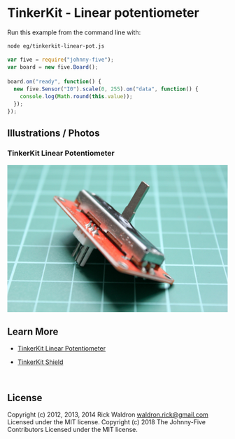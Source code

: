 <!--remove-start-->

# TinkerKit - Linear potentiometer

<!--remove-end-->








Run this example from the command line with:
```bash
node eg/tinkerkit-linear-pot.js
```


```javascript
var five = require("johnny-five");
var board = new five.Board();

board.on("ready", function() {
  new five.Sensor("I0").scale(0, 255).on("data", function() {
    console.log(Math.round(this.value));
  });
});

```


## Illustrations / Photos


### TinkerKit Linear Potentiometer



![docs/images/tinkerkit-linear-pot.png](images/tinkerkit-linear-pot.png)  







## Learn More

- [TinkerKit Linear Potentiometer](http://tinkerkit.tihhs.nl/linear-pot/)

- [TinkerKit Shield](http://tinkerkit.tihhs.nl/shield/)

&nbsp;

<!--remove-start-->

## License
Copyright (c) 2012, 2013, 2014 Rick Waldron <waldron.rick@gmail.com>
Licensed under the MIT license.
Copyright (c) 2018 The Johnny-Five Contributors
Licensed under the MIT license.

<!--remove-end-->
